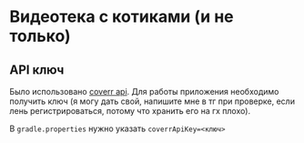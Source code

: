# Видеотека с котиками (и не только)

## API ключ

Было использовано [coverr api](https://coverr.co/developers). 
Для работы приложения необходимо получить ключ 
(я могу дать свой, напишите мне в тг при проверке, если лень регистрироваться, 
потому что хранить его на гх плохо).

В `gradle.properties` нужно указать `coverrApiKey=<ключ>`